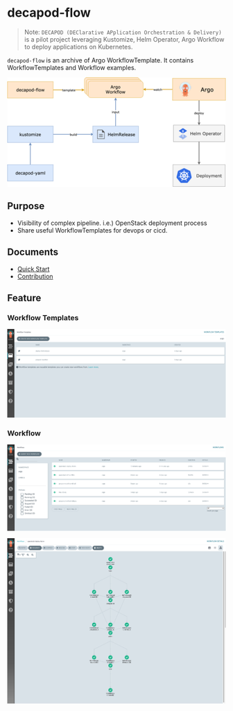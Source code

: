 # decapod-flow

> Note: `DECAPOD (DEClarative APplication Orchestration & Delivery)` is a pilot project leveraging Kustomize, Helm Operator, Argo Workflow to deploy applications on Kubernetes. 

`decapod-flow` is an archive of Argo WorkflowTemplate.
It contains WorkflowTemplates and Workflow examples.

![Decapod-flow Image](docs/assets/decapod-flow.png)

## Purpose
* Visibility of complex pipeline. i.e.) OpenStack deployment process
* Share useful WorkflowTemplates for devops or cicd.  
## Documents
* [Quick Start](docs/quickstart.md)
* [Contribution](docs/contribuution.md)

## Feature

### Workflow Templates
![decapod-workflowtemplate](docs/assets/workflow_template.png)

### Workflow
![workflow](docs/assets/workflows.png)

![openstack_workflow](docs/assets/openstack_workflow.png)